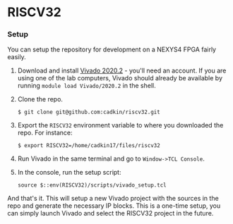 # RISCV32

### Setup
You can setup the repository for development on a NEXYS4 FPGA fairly easily.
1. Download and install [Vivado 2020.2](https://www.xilinx.com/support/download/index.html/content/xilinx/en/downloadNav/vivado-design-tools/2020-2.html) 
 \- you'll need an account. If you are using one of the lab computers, Vivado should already be available by running 
`module load Vivado/2020.2` in the shell.

2. Clone the repo.
   ```
   $ git clone git@github.com:cadkin/riscv32.git
   ```

3. Export the `RISCV32` environment variable to where you downloaded the repo. For instance:
   ```
   $ export RISCV32=/home/cadkin17/files/riscv32
   ```

4. Run Vivado in the same terminal and go to `Window->TCL Console`.

5. In the console, run the setup script:
   ```
   source $::env(RISCV32)/scripts/vivado_setup.tcl
   ```

And that's it. This will setup a new Vivado project with the sources in the repo and generate the necessary IP blocks. This is a
one-time setup, you can simply launch Vivado and select the RISCV32 project in the future.
